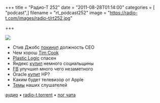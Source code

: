 +++
title = "Радио-Т 252"
date = "2011-08-28T01:14:00"
categories = [ "podcast",]
filename = "rt_podcast252"
image = "https://radio-t.com/images/radio-t/rt252.jpg"

+++

![](https://radio-t.com/images/radio-t/rt252.jpg)

- Стив Джобс [покинул](http://habrahabr.ru/blogs/apple/127024/) должность CEO
- Чем хорош [Tim Cook](http://www.wired.com/epicenter/2011/08/why-tim-cook/)
-  [Plastic Logic](http://www.engadget.com/2011/08/23/plastic-logic-granted-a-second-life-scores-trial-in-russian-sch/) спасен
- Яндекс [купил](http://thenextweb.com/eu/2011/08/26/russian-search-giant-yandex-acquires-twitter-powered-news-startup-in-social-push/?awesm=tnw.) немного социальщины
- [FB](http://techcrunch.com/2011/08/23/facebooks-massive-kitchen-sink-update-photo-tag-approvals-and-so-much-more/) улучшил много чего незаметного
- Oracle [купит](http://www.forbes.com/sites/ericsavitz/2011/08/22/thinking-the-unthinkable-is-oracle-considering-buying-hp/) HP?
- Каким будет телевизор от Apple
- [Темы](/p/2011/08/23/prep-252/) наших слушателей

[аудио](https://archive.rucast.net/radio-t/media/rt_podcast252.mp3) • [radio-t.torrent](http://www.radio-t.com/torrents/rt_podcast252.mp3.torrent) • [лог чата](http://chat.radio-t.com/logs/radio-t-252.html)<audio src="https://archive.rucast.net/radio-t/media/rt_podcast252.mp3" preload="none"></audio>